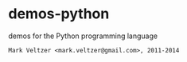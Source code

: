 demos-python
============

demos for the Python programming language

	Mark Veltzer <mark.veltzer@gmail.com>, 2011-2014
